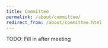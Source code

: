 ```yaml
---
title: Committee
permalink: /about/committee/
redirect_from: /about/committee.html
---
```


TODO: Fill in after meeting